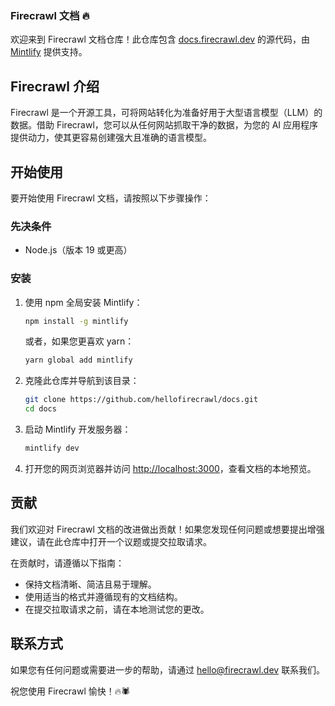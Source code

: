### Firecrawl 文档 🔥

欢迎来到 Firecrawl 文档仓库！此仓库包含 [docs.firecrawl.dev](https://docs.firecrawl.dev) 的源代码，由 [Mintlify](https://mintlify.com/) 提供支持。

## Firecrawl 介绍

Firecrawl 是一个开源工具，可将网站转化为准备好用于大型语言模型（LLM）的数据。借助 Firecrawl，您可以从任何网站抓取干净的数据，为您的 AI 应用程序提供动力，使其更容易创建强大且准确的语言模型。

## 开始使用

要开始使用 Firecrawl 文档，请按照以下步骤操作：

### 先决条件

- Node.js（版本 19 或更高）

### 安装

1. 使用 npm 全局安装 Mintlify：

   ```bash
   npm install -g mintlify
   ```

   或者，如果您更喜欢 yarn：

   ```bash
   yarn global add mintlify
   ```

2. 克隆此仓库并导航到该目录：

   ```bash
   git clone https://github.com/hellofirecrawl/docs.git
   cd docs
   ```

3. 启动 Mintlify 开发服务器：

   ```bash
   mintlify dev
   ```

4. 打开您的网页浏览器并访问 [http://localhost:3000](http://localhost:3000)，查看文档的本地预览。

## 贡献

我们欢迎对 Firecrawl 文档的改进做出贡献！如果您发现任何问题或想要提出增强建议，请在此仓库中打开一个议题或提交拉取请求。

在贡献时，请遵循以下指南：

- 保持文档清晰、简洁且易于理解。
- 使用适当的格式并遵循现有的文档结构。
- 在提交拉取请求之前，请在本地测试您的更改。

## 联系方式

如果您有任何问题或需要进一步的帮助，请通过 [hello@firecrawl.dev](mailto:hello@firecrawl.dev) 联系我们。

祝您使用 Firecrawl 愉快！🔥🕷️